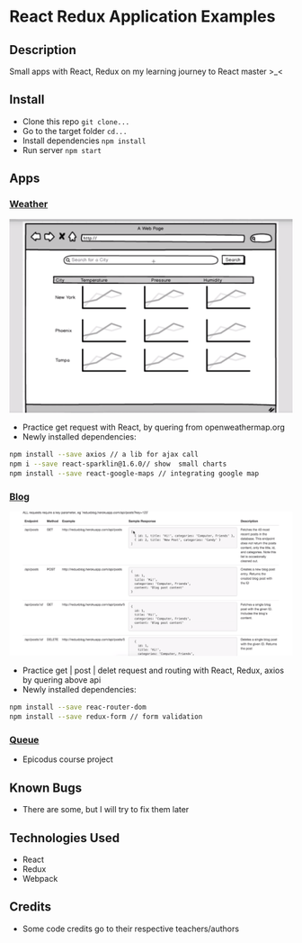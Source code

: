 # React Redux Application Examples

## Description

Small apps with React, Redux on my learning journey to React master >_<

## Install

- Clone this repo `git clone...` 
- Go to the target folder `cd...` 
- Install dependencies `npm install`
- Run server `npm start`

## Apps

### [Weather](./weather/) 

![weather](./weather/imgs/weather.png)

- Practice get request with React, by quering from openweathermap.org
- Newly installed dependencies:

```bash
npm install --save axios // a lib for ajax call
npm i --save react-sparklin@1.6.0// show  small charts
npm install --save react-google-maps // integrating google map

```

### [Blog](./blog/) 

![blog](./blog/img/preview.png)

- Practice get | post | delet request and routing with React, Redux, axios by quering above api
- Newly installed dependencies:

```bash
npm install --save reac-router-dom 
npm install --save redux-form // form validation

```

### [Queue](./ep-Re)

- Epicodus course project


## Known Bugs

- There are some, but I will try to fix them later

## Technologies Used

- React
- Redux
- Webpack

## Credits

- Some code credits go to their respective teachers/authors